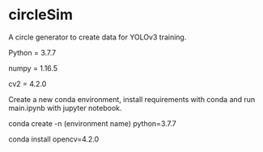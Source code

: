 # circleSim
A circle generator to create data for YOLOv3 training.

Python = 3.7.7

numpy = 1.16.5

cv2 = 4.2.0


Create a new conda environment, install requirements with conda and run main.ipynb with jupyter notebook.

conda create -n (environment name) python=3.7.7
 
conda install opencv=4.2.0
